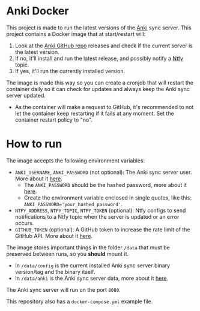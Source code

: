 # Anki Docker

This project is made to run the latest versions of the [Anki](https://github.com/ankitects/anki) sync server.
This project contains a Docker image that at start/restart will:

1. Look at the [Anki GitHub repo](https://github.com/ankitects/anki/releases) releases and check if the current server is the latest version.
2. If no, it'll install and run the latest release, and possibly notify a [Ntfy](https://github.com/binwiederhier/ntfy) topic.
3. If yes, it'll run the currently installed version.

The image is made this way so you can create a cronjob that will restart the container daily so it can check for updates and always keep the Anki sync server updated.

- As the container will make a request to GitHub, it's recommended to not let the container keep restarting if it fails at any moment. Set the container restart policy to "no".

# How to run

The image accepts the following environment variables:

- `ANKI_USERNAME`, `ANKI_PASSWORD` (not optional): The Anki sync server user. More about it [here](https://docs.ankiweb.net/sync-server.html#multiple-users).
  - The `ANKI_PASSWORD` should be the hashed password, more about it [here](https://docs.ankiweb.net/sync-server.html#hashed-passwords).
  - Create the environment variable enclosed in single quotes, like this: `ANKI_PASSWORD='your_hashed_password'`.
- `NTFY_ADDRESS`, `NTFY_TOPIC`, `NTFY_TOKEN` (optional): Ntfy configs to send notifications to a Ntfy topic when the server is updated or an error occurs.
- `GITHUB_TOKEN` (optional): A GitHub token to increase the rate limit of the GitHub API. More about it [here](https://docs.github.com/en/rest/using-the-rest-api/rate-limits-for-the-rest-api?apiVersion=2022-11-28).

The image stores important things in the folder `/data` that must be preserved between runs, so you **should** mount it.

- In `/data/config` is the current installed Anki sync server binary version/tag and the binary itself.
- In `/data/anki` is the Anki sync server data, more about it [here](https://docs.ankiweb.net/sync-server.html#storage-location).

The Anki sync server will run on the port `8080`.

This repository also has a `docker-compose.yml` example file.
